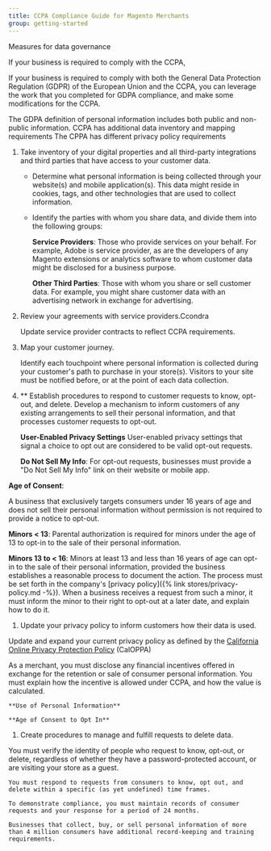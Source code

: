 ```yaml
---
title: CCPA Compliance Guide for Magento Merchants
group: getting-started
---
```


Measures for data governance


If your business is required to comply with the CCPA, 

If your business is required to comply with both the General Data Protection Regulation (GDPR) of the European Union and the CCPA, you can leverage the work that you completed for GDPA compliance, and make some modifications for the CCPA. 

The GDPA definition of personal information includes both public and non-public information.
CCPA has additional data inventory and mapping requirements
The CPPA has different privacy policy requirements

1.  Take inventory of your digital properties and all third-party integrations and third parties that have access to your customer data.
   
    - Determine what personal information is being collected through your website(s) and mobile application(s). This data might reside in cookies, tags, and other technologies that are used to collect information. 
    - Identify the parties with whom you share data, and divide them into the following groups:
  
      **Service Providers**:  Those who provide services on your behalf. For example, Adobe is service provider, as are the developers of any Magento extensions or analytics software to whom customer data might be disclosed for a business purpose. 
      
      **Other Third Parties**: Those with whom you share or sell customer data.  For example, you might share customer data with an advertising network in exchange for advertising.

1.  Review your agreements with service providers.Ccondra
   
    Update service provider contracts to reflect CCPA requirements.

1.  Map your customer journey.

    Identify each touchpoint where personal information is collected during your customer's path to purchase in your store(s).  Visitors to your site must be notified before, or at the point of each data collection.
   

 
1.  ** Establish procedures to respond to customer requests to know, opt-out, and delete. 
    Develop a mechanism to inform customers of any existing arrangements to sell their personal information, and that processes customer requests to opt-out.

    **User-Enabled Privacy Settings**
    User-enabled privacy settings that signal a choice to opt out are considered to be valid opt-out requests.
    
   
    **Do Not Sell My Info**: For opt-out requests, businesses must provide a "Do Not Sell My Info" link on their website or mobile app.

  **Age of Consent**: 

  A business that exclusively targets consumers under 16 years of age and does not sell their personal information without permission is not required to provide a notice to opt-out.

  **Minors < 13**: Parental authorization is required for minors under the age of 13 to opt-in to the sale of their personal information.

  **Minors 13 to < 16**: Minors at least 13 and less than 16 years of age can opt-in to the sale of their personal information, provided the business establishes a reasonable process to document the action. The process must be set forth in the company's [privacy policy]({% link stores/privacy-policy.md -%}). When a business receives a request from such a minor, it must inform the minor to their right to opt-out at a later date, and explain how to do it.

1.  Update your privacy policy to inform customers how their data is used.

  Update and expand your current privacy policy as defined by the [California Online Privacy Protection Policy][1] (CalOPPA) 
  
  As a merchant, you must disclose any financial incentives offered in exchange for the retention or sale of consumer personal information. You must explain how the incentive is allowed under CCPA, and how the value is calculated.

    **Use of Personal Information**
   
    **Age of Consent to Opt In**


1.  Create procedures to manage and fulfill requests to delete data.
   
   You must verify the identity of people who request to know, opt-out, or delete, regardless of whether they have a password-protected account, or are visiting your store as a guest.

    You must respond to requests from consumers to know, opt out, and delete within a specific (as yet undefined) time frames.

    To demonstrate compliance, you must maintain records of consumer requests and your response for a period of 24 months.
    
    Businesses that collect, buy, or sell personal information of more than 4 million consumers have additional record-keeping and training requirements.

[1]: https://en.wikipedia.org/wiki/Online_Privacy_Protection_Act